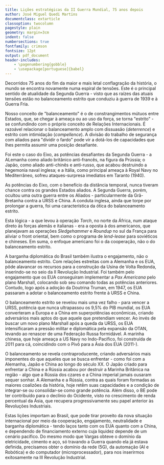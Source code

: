 ```yaml
---
title: Lições estratégicas da II Guerra Mundial, 75 anos depois
author: José Miguel Quedi Martins
documentclass: extarticle
classoption: twocolumn
pagestyle: plain
geometry: margin=3cm
indent: false
numbersections: true
fontfamily: crimson
fontsize: 12pt
output: pdf_document
header-includes:
	- \pagenumbering{gobble}
	- \usepackage[portuguese]{babel}
---
```

Decorridos 75 anos do fim da maior e mais letal conflagração da história, o mundo se encontra novamente numa espiral de tensões. Este é o principal sentido de atualidade da Segunda Guerra - visto que as raízes das atuais tensões estão no balanceamento estrito que conduziu à guerra de 1939 e à Guerra Fria.

Nosso conceito de "balanceamento" é o de constrangimentos mútuos entre Estados, que, se chegar à ameaça ou ao uso da força, se torna "estrito" - se confundindo com o próprio conceito de Relações Internacionais. É razoável relacionar o balanceamento amplo com dissuasão (*deterrence*) e estrito com intimidação (*compellence*). A divisão do trabalho de segurança com aliados para "dividir o fardo" pode vir a dotá-los de capacidades que lhes permita assumir uma posição desafiante.

Foi este o caso do Eixo, as potências desafiantes da Segunda Guerra - a ALemanha como aliado britânico anti-francês, na figura da Prússia; o Japão, como aliado anti-chinês e anti-russo, que acabou destruindo a hegemonia naval inglesa; e a Itália, como principal ameaça à Royal Navy no Mediterrâneo, sofreu ataques-surpresa imediatos em Taranto (1940).

As potências do Eixo, com o benefício da distância temporal, nunca tiveram chance contra os grandes Estados aliados. A Segunda Guerra, porém, ocultou uma outra guerra entre os Aliados - particularmente da Grã-Bretanha contra a URSS e China. A conduta inglesa, ainda que torpe por prolongar a guerra, foi uma característica da ótica do balanceamento estrito.

Esta lógica - a que levou à operação *Torch*, no norte da África, num ataque direto às forças alemãs e italianas - era a oposta à dos americanos, que planejavam as operações *Sledgehammer* e *Roundup* no sul da França para aliviar o front oriental, bem como o programa de *lend-lease* para soviéticos e chineses. Em suma, o enfoque americano foi o da cooperação, não o do balanceamento estrito.

A barganha diplomática do Brasil também ilustra o engajamento, não o balanceamento estrito. Com relações estreitas com a Alemanha e os EUA, pôde alavancar os recursos para a construção da Usina de Volta Redonda, inserindo-se no seio da II Revolução Industrial. Foi também pelo engajamento que os EUA conseguiram implementar a *Pax Americana* pelo plano Marshall, colocando sob seu comando todas as potências anteriores. Contudo, logo após a adoção da Doutrina Truman, em 1947, os EUA passaram a adotar o balanceamento estrito frente à URSS e China.

O balanceamento estrito se revelou mais uma vez falho - para vencer a URSS, potência que nunca ultrapassou os 9,5% do PIB mundial, os EUA converteram a Europa e a China em superpotências econômicas, criando adversários mais aptos do que aquele que pretendiam vencer. Ao invés de buscar um novo plano Marshall após a queda da URSS, os EUA intensificaram a pressão militar e diplomática pela expansão da OTAN, levando ao renascer de uma Federação Russa formidável. A marinha chinesa, que hoje ameaça a US Navy no Indo-Pacífico, foi construída de 2011 para cá, coincidindo com o Pivô para a Ásia dos EUA (2011-).

O balanceamento se revela contraproducente, criando adversários mais imponentes do que aqueles que se busca enfrentar - como foi com a Alemanha, Japão e China ao longo do século XX. O Japão criado para enfrentar a China e a Rússia acabou por destruir a Marinha Britânica na região - algo que a Rússia dos czares e a China imperial jamais ousaram sequer sonhar. A Alemanha e a Rússia, contra as quais foram formadas as maiores coalizões da história, hoje retêm suas capacidades e a condição de integrar-se ou consolidar-se como grande potência. Além disso, o BE pode ter contribuído para o declínio do Ocidente, visto no crescimento de renda percentual da Ásia, que recupera progressivamente seu papel anterior às Revoluções Industriais.

Estas lições importam ao Brasil, que pode tirar proveito da nova situação internacional por meio da cooperação, engajamento, neutralidade e barganha diplomática - tendo laços tanto com os EUA quanto com a China, e dependendo de financiamento externo cuja liquidez depende de um cenário pacífico. Do mesmo modo que Vargas obteve o domínio da eletricidade, cimento e aço, só travando a Guerra quando ela já estava definida, precisamos obter o domínio da rede (5G), da automação (AI e Robótica) e do computador (microprocessador), para nos inserirmos exitosamente na III Revolução Industrial.
